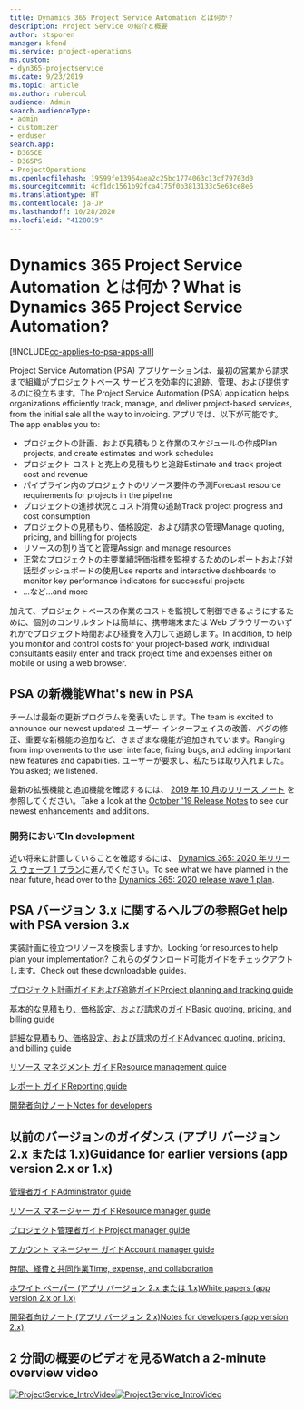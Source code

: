 ```yaml
---
title: Dynamics 365 Project Service Automation とは何か？
description: Project Service の紹介と概要
author: stsporen
manager: kfend
ms.service: project-operations
ms.custom:
- dyn365-projectservice
ms.date: 9/23/2019
ms.topic: article
ms.author: ruhercul
audience: Admin
search.audienceType:
- admin
- customizer
- enduser
search.app:
- D365CE
- D365PS
- ProjectOperations
ms.openlocfilehash: 19599fe13964aea2c25bc1774063c13cf79703d0
ms.sourcegitcommit: 4cf1dc1561b92fca4175f0b3813133c5e63ce8e6
ms.translationtype: HT
ms.contentlocale: ja-JP
ms.lasthandoff: 10/28/2020
ms.locfileid: "4128019"
---
```

# <a name="what-is-dynamics-365-project-service-automation"></a><span data-ttu-id="cabd8-103">Dynamics 365 Project Service Automation とは何か？</span><span class="sxs-lookup"><span data-stu-id="cabd8-103">What is Dynamics 365 Project Service Automation?</span></span>

[!INCLUDE[cc-applies-to-psa-apps-all](../includes/cc-applies-to-psa-apps-all.md)]

<span data-ttu-id="cabd8-104">Project Service Automation (PSA) アプリケーションは、最初の営業から請求まで組織がプロジェクトベース サービスを効率的に追跡、管理、および提供するのに役立ちます。</span><span class="sxs-lookup"><span data-stu-id="cabd8-104">The Project Service Automation (PSA) application helps organizations efficiently track, manage, and deliver project-based services, from the initial sale all the way to invoicing.</span></span> <span data-ttu-id="cabd8-105">アプリでは、以下が可能です。</span><span class="sxs-lookup"><span data-stu-id="cabd8-105">The app enables you to:</span></span>

- <span data-ttu-id="cabd8-106">プロジェクトの計画、および見積もりと作業のスケジュールの作成</span><span class="sxs-lookup"><span data-stu-id="cabd8-106">Plan projects, and create estimates and work schedules</span></span>
- <span data-ttu-id="cabd8-107">プロジェクト コストと売上の見積もりと追跡</span><span class="sxs-lookup"><span data-stu-id="cabd8-107">Estimate and track project cost and revenue</span></span>
- <span data-ttu-id="cabd8-108">パイプライン内のプロジェクトのリソース要件の予測</span><span class="sxs-lookup"><span data-stu-id="cabd8-108">Forecast resource requirements for projects in the pipeline</span></span>
- <span data-ttu-id="cabd8-109">プロジェクトの進捗状況とコスト消費の追跡</span><span class="sxs-lookup"><span data-stu-id="cabd8-109">Track project progress and cost consumption</span></span>
- <span data-ttu-id="cabd8-110">プロジェクトの見積もり、価格設定、および請求の管理</span><span class="sxs-lookup"><span data-stu-id="cabd8-110">Manage quoting, pricing, and billing for projects</span></span>
- <span data-ttu-id="cabd8-111">リソースの割り当てと管理</span><span class="sxs-lookup"><span data-stu-id="cabd8-111">Assign and manage resources</span></span>
- <span data-ttu-id="cabd8-112">正常なプロジェクトの主要業績評価指標を監視するためのレポートおよび対話型ダッシュボードの使用</span><span class="sxs-lookup"><span data-stu-id="cabd8-112">Use reports and interactive dashboards to monitor key performance indicators for successful projects</span></span>
- <span data-ttu-id="cabd8-113">...など</span><span class="sxs-lookup"><span data-stu-id="cabd8-113">...and more</span></span>

<span data-ttu-id="cabd8-114">加えて、プロジェクトベースの作業のコストを監視して制御できるようにするために、個別のコンサルタントは簡単に、携帯端末または Web ブラウザーのいずれかでプロジェクト時間および経費を入力して追跡します。</span><span class="sxs-lookup"><span data-stu-id="cabd8-114">In addition, to help you monitor and control costs for your project-based work, individual consultants easily enter and track project time and expenses either on mobile or using a web browser.</span></span>

## <a name="whats-new-in-psa"></a><span data-ttu-id="cabd8-115">PSA の新機能</span><span class="sxs-lookup"><span data-stu-id="cabd8-115">What's new in PSA</span></span>
<span data-ttu-id="cabd8-116">チームは最新の更新プログラムを発表いたします。</span><span class="sxs-lookup"><span data-stu-id="cabd8-116">The team is excited to announce our newest updates!</span></span> <span data-ttu-id="cabd8-117">ユーザー インターフェイスの改善、バグの修正、重要な新機能の追加など、さまざまな機能が追加されています。</span><span class="sxs-lookup"><span data-stu-id="cabd8-117">Ranging from improvements to the user interface, fixing bugs, and adding important new features and capabilties.</span></span> <span data-ttu-id="cabd8-118">ユーザーが要求し、私たちは取り入れました。</span><span class="sxs-lookup"><span data-stu-id="cabd8-118">You asked; we listened.</span></span>

<span data-ttu-id="cabd8-119">最新の拡張機能と追加機能を確認するには、 [2019 年 10 月のリリース ノート](https://docs.microsoft.com/dynamics365-release-plan/2019wave2/index) を参照してください。</span><span class="sxs-lookup"><span data-stu-id="cabd8-119">Take a look at the [October '19 Release Notes](https://docs.microsoft.com/dynamics365-release-plan/2019wave2/index) to see our newest enhancements and additions.</span></span>

### <a name="in-development"></a><span data-ttu-id="cabd8-120">開発において</span><span class="sxs-lookup"><span data-stu-id="cabd8-120">In development</span></span>
<span data-ttu-id="cabd8-121">近い将来に計画していることを確認するには、 [Dynamics 365: 2020 年リリース ウェーブ 1 プラン](https://docs.microsoft.com/dynamics365-release-plan/2020wave1/index)に進んでください。</span><span class="sxs-lookup"><span data-stu-id="cabd8-121">To see what we have planned in the near future, head over to the [Dynamics 365: 2020 release wave 1 plan](https://docs.microsoft.com/dynamics365-release-plan/2020wave1/index).</span></span>

## <a name="get-help-with-psa-version-3x"></a><span data-ttu-id="cabd8-122">PSA バージョン 3.x に関するヘルプの参照</span><span class="sxs-lookup"><span data-stu-id="cabd8-122">Get help with PSA version 3.x</span></span>
<span data-ttu-id="cabd8-123">実装計画に役立つリソースを検索しますか。</span><span class="sxs-lookup"><span data-stu-id="cabd8-123">Looking for resources to help plan your implementation?</span></span> <span data-ttu-id="cabd8-124">これらのダウンロード可能ガイドをチェックアウトします。</span><span class="sxs-lookup"><span data-stu-id="cabd8-124">Check out these downloadable guides.</span></span>

 [<span data-ttu-id="cabd8-125">プロジェクト計画ガイドおよび追跡ガイド</span><span class="sxs-lookup"><span data-stu-id="cabd8-125">Project planning and tracking guide</span></span>](../psa/implementation-guides/project-planning-tracking.md)

 [<span data-ttu-id="cabd8-126">基本的な見積もり、価格設定、および請求のガイド</span><span class="sxs-lookup"><span data-stu-id="cabd8-126">Basic quoting, pricing, and billing guide</span></span>](../psa/implementation-guides/begin-quoting-pricing-billing.md)

 [<span data-ttu-id="cabd8-127">詳細な見積もり、価格設定、および請求のガイド</span><span class="sxs-lookup"><span data-stu-id="cabd8-127">Advanced quoting, pricing, and billing guide</span></span>](../psa/implementation-guides/adv-quoting-pricing-billing.md)

 [<span data-ttu-id="cabd8-128">リソース マネジメント ガイド</span><span class="sxs-lookup"><span data-stu-id="cabd8-128">Resource management guide</span></span>](../psa/implementation-guides/resource-management-guide.md)

 [<span data-ttu-id="cabd8-129">レポート ガイド</span><span class="sxs-lookup"><span data-stu-id="cabd8-129">Reporting guide</span></span>](../psa/implementation-guides/reporting-guide.md)

 [<span data-ttu-id="cabd8-130">開発者向けノート</span><span class="sxs-lookup"><span data-stu-id="cabd8-130">Notes for developers</span></span>](../psa/developer-guides/overview-dev-notes-v3.x.md)

## <a name="guidance-for-earlier-versions-app-version-2x-or-1x"></a><span data-ttu-id="cabd8-131">以前のバージョンのガイダンス (アプリ バージョン 2.x または 1.x)</span><span class="sxs-lookup"><span data-stu-id="cabd8-131">Guidance for earlier versions (app version 2.x or 1.x)</span></span>
 [<span data-ttu-id="cabd8-132">管理者ガイド</span><span class="sxs-lookup"><span data-stu-id="cabd8-132">Administrator guide</span></span>](../psa/admin-guide.md)

 [<span data-ttu-id="cabd8-133">リソース マネージャー ガイド</span><span class="sxs-lookup"><span data-stu-id="cabd8-133">Resource manager guide</span></span>](../psa/resource-manager-guide.md)

 [<span data-ttu-id="cabd8-134">プロジェクト管理者ガイド</span><span class="sxs-lookup"><span data-stu-id="cabd8-134">Project manager guide</span></span>](../psa/project-manager-guide.md)

 [<span data-ttu-id="cabd8-135">アカウント マネージャー ガイド</span><span class="sxs-lookup"><span data-stu-id="cabd8-135">Account manager guide</span></span>](../psa/account-manager-guide.md)

 [<span data-ttu-id="cabd8-136">時間、経費と共同作業</span><span class="sxs-lookup"><span data-stu-id="cabd8-136">Time, expense, and collaboration</span></span>](../psa/time-expense-collaboration-guide.md)

 [<span data-ttu-id="cabd8-137">ホワイト ペーパー (アプリ バージョン 2.x または 1.x)</span><span class="sxs-lookup"><span data-stu-id="cabd8-137">White papers (app version 2.x or 1.x)</span></span>](../psa/white-papers.md)

 [<span data-ttu-id="cabd8-138">開発者向けノート (アプリ バージョン 2.x)</span><span class="sxs-lookup"><span data-stu-id="cabd8-138">Notes for developers (app version 2.x)</span></span>](../psa/developer-guides/add-custom-qoi-forms-v2.x.md)

 ## <a name="watch-a-2-minute-overview-video"></a><span data-ttu-id="cabd8-139">2 分間の概要のビデオを見る</span><span class="sxs-lookup"><span data-stu-id="cabd8-139">Watch a 2-minute overview video</span></span>
 <a name="heroArea"></a> <span data-ttu-id="cabd8-140">[![ProjectService_IntroVideo](../psa/media/project-service-intro-video.png "ProjectService_IntroVideo")](https://go.microsoft.com/fwlink/p/?LinkId=799457)</span><span class="sxs-lookup"><span data-stu-id="cabd8-140">[![ProjectService_IntroVideo](../psa/media/project-service-intro-video.png "ProjectService_IntroVideo")](https://go.microsoft.com/fwlink/p/?LinkId=799457)</span></span>


